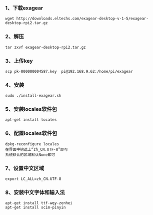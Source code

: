 
### 1、下载exagear
```
wget http://downloads.eltechs.com/exagear-desktop-v-1-5/exagear-desktop-rpi2.tar.gz
```

### 2、解压
```
tar zxvf exagear-desktop-rpi2.tar.gz
```

### 3、上传key
```
scp pk-000000004587.key  pi@192.168.9.62:/home/pi/exagear
```

### 4、安装
```
sudo ./install-exagear.sh
```

### 5、安装locales软件包
```
apt-get install locales
```

### 6、配置locales软件包
```
dpkg-reconfigure locales
在界面中钩选上“zh_CN.UTF-8”即可
系统默认的区域默认None即可
```

### 7、设置中文区域
```
export LC_ALL=zh_CN.UTF-8
```

### 8、安装中文字体和输入法
```
apt-get install ttf-wqy-zenhei
apt-get install scim-pinyin
```